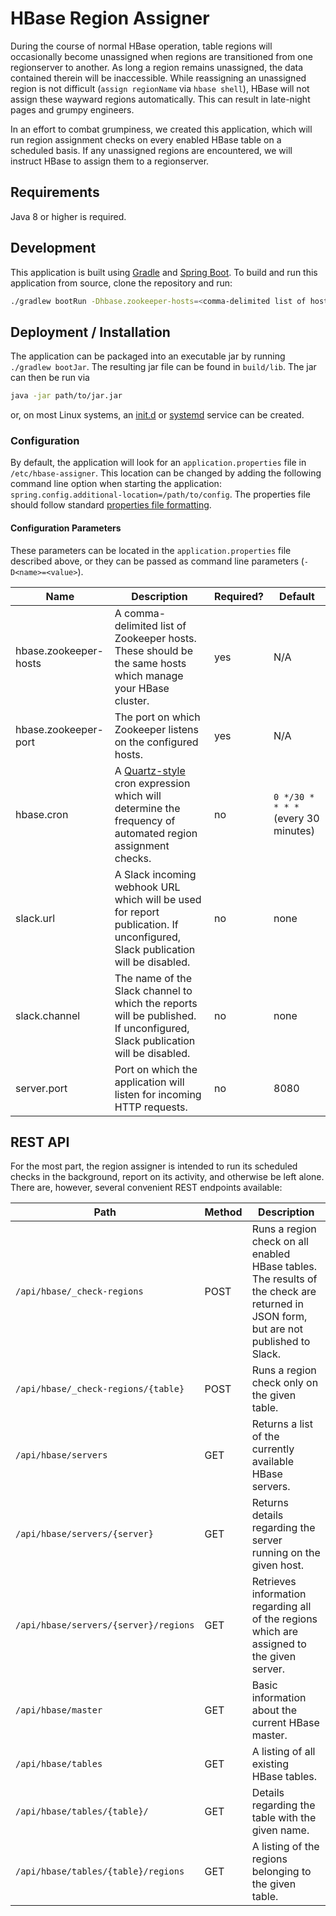 # HBase Region Assigner
During the course of normal HBase operation, table regions will occasionally become unassigned when regions are 
transitioned from one regionserver to another.  As long a region remains unassigned, the data contained therein will 
be inaccessible.  While reassigning an unassigned region is not difficult (`assign regionName` via `hbase shell`), 
HBase will not assign these wayward regions automatically.  This can result in late-night pages and grumpy engineers. 

In an effort to combat grumpiness, we created this application, which will run region assignment checks on every enabled 
HBase table on a scheduled basis. If any unassigned regions are encountered, we will instruct HBase to assign them to a 
regionserver.

## Requirements
Java 8 or higher is required.

## Development
This application is built using [Gradle](https://gradle.org/) and [Spring Boot](https://spring.io/projects/spring-boot). 
To build and run this application from source, clone the repository and run: 
```bash
./gradlew bootRun -Dhbase.zookeeper-hosts=<comma-delimited list of hostnames> -Dhbase.zoo-keeper-port=<zk port>
```

## Deployment / Installation
The application can be packaged into an executable jar by running `./gradlew bootJar`.  The resulting jar file can be found 
in `build/lib`.  The jar can then be run via 
```bash
java -jar path/to/jar.jar
```
or, on most Linux systems, an [init.d](https://docs.spring.io/spring-boot/docs/current/reference/html/deployment-install.html#deployment-initd-service) 
or [systemd](https://docs.spring.io/spring-boot/docs/current/reference/html/deployment-install.html#deployment-systemd-service) 
service can be created.

### Configuration
By default, the application will look for an `application.properties` file in `/etc/hbase-assigner`.  This location can 
be changed by adding the following command line option when starting the application: 
`spring.config.additional-location=/path/to/config`. The properties file should follow standard 
[properties file formatting](https://docs.oracle.com/cd/E23095_01/Platform.93/ATGProgGuide/html/s0204propertiesfileformat01.html).

#### Configuration Parameters
These parameters can be located in the `application.properties` file described above, or they can be passed as command line 
parameters (`-D<name>=<value>`). 

| Name | Description | Required? | Default |
|------|-------------|-----------|---------|
| hbase.zookeeper-hosts | A comma-delimited list of Zookeeper hosts. These should be the same hosts which manage your HBase cluster. | yes | N/A |
| hbase.zookeeper-port | The port on which Zookeeper listens on the configured hosts. | yes | N/A |
| hbase.cron | A [Quartz-style](https://www.freeformatter.com/cron-expression-generator-quartz.html) cron expression which will determine the frequency of automated region assignment checks. | no | `0 */30 * * * *` (every 30 minutes) |
| slack.url | A Slack incoming webhook URL which will be used for report publication. If unconfigured, Slack publication will be disabled. | no | none |
| slack.channel | The name of the Slack channel to which the reports will be published. If unconfigured, Slack publication will be disabled. | no | none |
| server.port | Port on which the application will listen for incoming HTTP requests. | no | 8080 |

## REST API
For the most part, the region assigner is intended to run its scheduled checks in the background, report on its activity, 
and otherwise be left alone. There are, however, several convenient REST endpoints available:

| Path | Method | Description |
|------|--------|-------------|
| `/api/hbase/_check-regions` | POST | Runs a region check on all enabled HBase tables. The results of the check are returned in JSON form, but are not published to Slack. |
| `/api/hbase/_check-regions/{table}` | POST | Runs a region check only on the given table. |
| `/api/hbase/servers` | GET | Returns a list of the currently available HBase servers. |
| `/api/hbase/servers/{server}` | GET | Returns details regarding the server running on the given host. | 
| `/api/hbase/servers/{server}/regions` | GET | Retrieves information regarding all of the regions which are assigned to the given server. |
| `/api/hbase/master` | GET | Basic information about the current HBase master. |
| `/api/hbase/tables` | GET | A listing of all existing HBase tables. |
| `/api/hbase/tables/{table}/` | GET | Details regarding the table with the given name. |
| `/api/hbase/tables/{table}/regions` | GET | A listing of the regions belonging to the given table. |